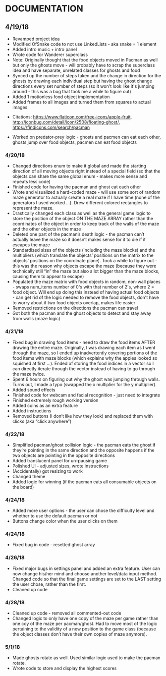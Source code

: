# DOCUMENTATION
## 4/19/18
* Revamped project idea
* Modified OfSnake code to not use LinkedLists - aka snake = 1 element
* Added intro music + intro panel
* Wrote code for Wanderer superclass
* Note: Originally thought that the food objects moved in Pacman as well but only the ghosts move - will probably have to scrap the superclass idea and have separate, unrelated classes for ghosts and food
* Synced up the number of steps taken and the change in direction for the ghosts by drawing each individual step but having the ghost change directions every set number of steps (so it won't look like it's jumping around - this was a bug that took me a while to figure out)
* Added 1 motionless food object implementation
* Added frames to all images and turned them from squares to actual images
- Citations: https://www.flaticon.com/free-icons/apple-fruit, http://iconbug.com/detail/icon/2508/floating-ghost/, https://findicons.com/search/pacman
* Worked on predator-prey logic - ghosts and pacmen can eat each other, ghosts jump over food objects, pacmen can eat food objects

### 4/20/18
* Changed directions enum to make it global and made the starting direction of all moving objects right instead of a special field (so that the objects can share the same global enum - makes more sense and repeats less code)
* Finished code for having the pacman and ghost eat each other 
* Wrote and visualized a hard-coded maze - will use some sort of random maze generator to actually create a real maze if I have time (none of the generators I used worked …). Drew different colored rectangles to represent the maze.
* Drastically changed each class as well as the general game logic to store the position of the object ON THE MAZE ARRAY rather than the coordinates of the object in order to keep track of the walls of the maze and the other objects in the maze
* Deleted one part of the pacman’s death logic - the pacman can’t actually leave the maze so it doesn’t makes sense for it to die if it escapes the maze
* Standardized sizes of the objects (including the maze blocks) and the multipliers (which translate the objects’ positions on the matrix to the objects’ positions on the coordinate plane). Took a while to figure out - this was the reason why objects escape the maze (because they were technically still “in” the maze but also a lot bigger than the maze blocks, causing them to appear to escape) 
* Populated the maze matrix with food objects in random, non-wall places - swaps num_items number of 0's with that number of 2's, where 2 = food object. Will end up doing this instead of having actual food objects - can get rid of the logic needed to remove the food objects, don't have to worry about if two food objects overlap, makes life easier
* Removed restrictions on the directions the pacman can travel
* Got both the pacman and the ghost objects to detect and stay away from walls (maze logic)

### 4/21/18
* Fixed bug in drawing food items - need to draw the food items AFTER drawing the entire maze. Originally, I was drawing each item as I went through the maze, so I ended up inadvertently covering portions of the food items with maze blocks (which explains why the apples looked so squished at first …). Ended of storing the food indices in a vector so I can directly iterate through the vector instead of having to go through the maze twice.
* Spent 6 hours on figuring out why the ghost was jumping through walls. Turns out, I made a typo (swapped the x multiplier for the y multiplier).
* Added sound effects
* Finished code for webcam and facial recognition - just need to integrate
* Finished extremely rough working version
* Added coins as an extra feature
* Added instructions
* Removed buttons (I don’t like how they look) and replaced them with clicks (aka “click anywhere”)

### 4/22/18
* Simplified pacman/ghost collision logic - the pacman eats the ghost if they’re pointing in the same direction and the opposite happens if the two objects are pointing in the opposite directions
* Added translucent panel for un-pausing game
* Polished UI - adjusted sizes, wrote instructions
* (Accidentally) got resizing to work
* Changed theme
* Added logic for winning (if the pacman eats all consumable objects on the board)

### 4/24/18
* Added more user options - the user can chose the difficulty level and whether to use the default pacman or not
* Buttons change color when the user clicks on them

### 4/24/18
* Fixed bug in code - resetted ghost array 

### 4/26/18
* Fixed major bugs in settings panel and added an extra feature. User can now change his/her mind and choose another level/data input method. Changed code so that the final game settings are set to the LAST setting the user chose, rather than the first. 
* Cleaned up code

### 4/28/18
* Cleaned up code - removed all commented-out code
* Changed logic to only have one copy of the maze per game rather than one coy of the maze per pacman/ghost. Had to move most of the logic pertaining to the validity of a new position to the game class (because the object classes don’t have their own copies of maze anymore).

### 5/1/18
* Made ghosts rotate as well. Used similar logic used to make the pacman rotate.
* Wrote code to store and display the highest scores 

